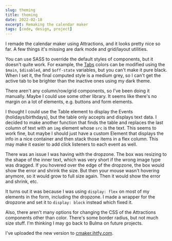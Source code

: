 ```yaml
---
slug: theming
title: theming
date: 2022-02-18
excerpt: Remaking the calendar maker
tags: [code, design, project]
---
```


I remade the calendar maker using Attractions, and it looks pretty nice so far. A few things it's missing are dark mode and grid/layout utilities.

You can use SASS to override the default styles of components, but it doesn't quite work. For example, the [Tabs](https://illright.github.io/attractions/docs/components/tabs) colors can be modified using the `$main`, `$disabled`, and `$off-state` variables, but you can't make it pure black. When I set it, the final computed style is a medium grey, so I can't get the active tab to be brighter than the inactive ones using my dark theme.

There aren't any column/row/grid components, so I've been doing it manually. Maybe I could use some other library. It seems like there's no margin on a lot of elements, e.g. buttons and form elements.

I thought I could use the Table element to display the Events (holidays/birthdays), but the table only accepts and displays text data. I decided to make another function that finds the table and replaces the last column of text with an `img` element whose `src` is the text. This seems to work fine, but maybe I should just have a custom Element that displays the info in a nice container and then stack those items in a flex column. This may make it easier to add click listeners to each event as well.

There was an issue I was having with the dropzone. The box was resizing to the shape of the inner text, which was very short if the wrong image type was dragged. If you hovered over the edge of the dropzone, the box would show the error and shrink the size. But then your mouse wasn't hovering anymore, so it would grow to full size again. Then it would show the error and shrink, etc.

It turns out it was because I was using `display: flex` on most of my elements in the form, including the dropzone. I made a wrapper for the dropzone and set it to `display: block` instead which fixed it.

Also, there aren't many options for changing the CSS of the Attractions components other than color. There's some border radius, but not much size stuff. I'm thinking I may go back to Bulma on future projects.

I've uploaded the new version to [cmaker.ihtfy.com](https://cmaker.ihtfy.com/).
